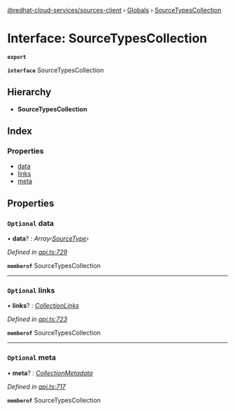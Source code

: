 [@redhat-cloud-services/sources-client](../README.md) › [Globals](../globals.md) › [SourceTypesCollection](sourcetypescollection.md)

# Interface: SourceTypesCollection

**`export`** 

**`interface`** SourceTypesCollection

## Hierarchy

* **SourceTypesCollection**

## Index

### Properties

* [data](sourcetypescollection.md#optional-data)
* [links](sourcetypescollection.md#optional-links)
* [meta](sourcetypescollection.md#optional-meta)

## Properties

### `Optional` data

• **data**? : *Array‹[SourceType](sourcetype.md)›*

*Defined in [api.ts:729](https://github.com/RedHatInsights/javascript-clients.gi/blob/master/packages/sources/api.ts#L729)*

**`memberof`** SourceTypesCollection

___

### `Optional` links

• **links**? : *[CollectionLinks](collectionlinks.md)*

*Defined in [api.ts:723](https://github.com/RedHatInsights/javascript-clients.gi/blob/master/packages/sources/api.ts#L723)*

**`memberof`** SourceTypesCollection

___

### `Optional` meta

• **meta**? : *[CollectionMetadata](collectionmetadata.md)*

*Defined in [api.ts:717](https://github.com/RedHatInsights/javascript-clients.gi/blob/master/packages/sources/api.ts#L717)*

**`memberof`** SourceTypesCollection
